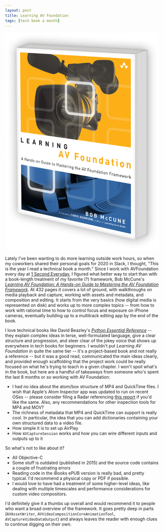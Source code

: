 ```yaml
---
layout: post
title: Learning AV Foundation
tags: [tech book a month]
---
```


![cover](/assets/Learning_AV_Foundation@2x.png)

Lately I've been wanting to do more learning outside work hours, so when my coworkers shared their personal goals for 2020 in Slack, I thought, "This is the year I read a technical book a month." Since I work with AVFoundation every day at [1 Second Everyday](https://1se.co), I figured what better way to start than with a book-length treatment of my favorite (?) framework, Bob McCune's [_Learning AV Foundation: A Hands-on Guide to Mastering the AV Foundation Framework_](http://www.learningavfoundation.com). At 432 pages it covers a lot of ground, with walkthroughs on media playback and capture, working with assets and metadata, and composition and editing. It starts from the very basics (how digital media is represented on disk) and works up to more complex topics -- from how to work with rational time to how to control focus and exposure on iPhone cameras, eventually building up to a multitrack editing app by the end of the book.

I love technical books like David Beazley's [_Python Essential Reference_](https://www.dabeaz.com/per.html) -- they explain complex ideas in terse, well-formulated language, give a clear structure and progression, and steer clear of the jokey voice that shows up everywhere in tech books for beginners. I wouldn't put _Learning AV Foundation_ in quite the same tier -- it's a project-based book and not really a reference -- but it was a good read, communicated the main ideas clearly, and provided enough scaffolding that the project work could be really focused on what he's trying to teach in a given chapter. I won't spoil what's in the book, but here are a handful of takeaways from someone who's spent the last 8 months or so working with AV Foundation:

- I had no idea about the atom/box structure of MP4 and QuickTime files. I wish that Apple's Atom Inspector app was updated to run on recent OSes -- please consider filing a Radar referencing [this report](https://openradar.appspot.com/radar?id=5004193051967488) if you'd like the same. Also, any recommendations for other inspection tools for MP4 and MOV?
- The richness of metadata that MP4 and QuickTime can support is really cool. In particular, the idea that you can add dictionaries containing your own structured data to a video file.
- How simple it is to set up AirPlay
- How `AVCaptureSession` works and how you can wire different inputs and outputs up to it

So what's not to like about it?

- All Objective-C
- Some stuff is outdated (published in 2015) and the source code contains a couple of frustrating errors
- Reading code in the iBooks ePUB version is really bad, and pretty typical. I'd recommend a physical copy or PDF if possible.
- I would love to have had a treatment of some higher-level ideas, like dealing with multiple timescales and performance considerations for custom video compositors.

I'd definitely give it a thumbs up overall and would recommend it to people who want a broad overview of the framework. It goes pretty deep in parts (`AVAssetWriter`, `AVVideoCompositionCoreAnimationTool`, `AVCaptureVideoDataOutput`) and always leaves the reader with enough clues to continue digging on their own.
